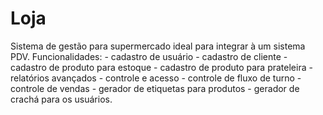 # Loja
Sistema de gestão para supermercado ideal para integrar à um sistema PDV. Funcionalidades: - cadastro de usuário - cadastro de cliente - cadastro de produto para estoque - cadastro de produto para prateleira - relatórios avançados - controle e acesso - controle de fluxo de turno - controle de vendas - gerador de etiquetas para produtos - gerador de crachá para os usuários.
